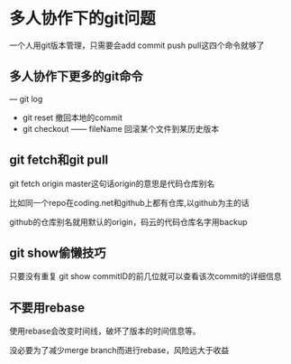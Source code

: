 # 多人协作下的git问题

一个人用git版本管理，只需要会add commit push pull这四个命令就够了

## 多人协作下更多的git命令

— git log
- git reset 撤回本地的commit
- git checkout —— fileName 回滚某个文件到某历史版本

## git fetch和git pull

git fetch origin master这句话origin的意思是代码仓库别名

比如同一个repo在coding.net和github上都有仓库,以github为主的话

github的仓库别名就用默认的origin，码云的代码仓库名字用backup

## git show偷懒技巧

只要没有重复 git show commitID的前几位就可以查看该次commit的详细信息

## 不要用rebase

使用rebase会改变时间线，破坏了版本的时间信息等。

没必要为了减少merge branch而进行rebase，风险远大于收益